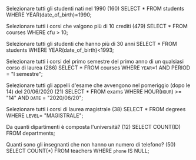 Selezionare tutti gli studenti nati nel 1990 (160)
SELECT \* FROM students WHERE YEAR(date_of_birth)=1990;

Selezionare tutti i corsi che valgono più di 10 crediti (479)
SELECT \* FROM courses WHERE cfu > 10;

Selezionare tutti gli studenti che hanno più di 30 anni
SELECT \* FROM students WHERE YEAR(date_of_birth)<1993;

Selezionare tutti i corsi del primo semestre del primo anno di un qualsiasi corso di laurea (286)
SELECT \* FROM courses WHERE `YEAR`=1 AND PERIOD = "I semestre";

Selezionare tutti gli appelli d'esame che avvengono nel pomeriggio (dopo le 14) del 20/06/2020 (21)
SELECT \* FROM exams WHERE HOUR(`HOUR`) >= "14" AND `DATE` = "2020/06/20";

Selezionare tutti i corsi di laurea magistrale (38)
SELECT \* FROM degrees WHERE `LEVEL`= "MAGISTRALE";

Da quanti dipartimenti è composta l'università? (12)
SELECT COUNT(ID) FROM departments;

Quanti sono gli insegnanti che non hanno un numero di telefono? (50)
SELECT COUNT(\*) FROM teachers WHERE `phone` IS NULL;
